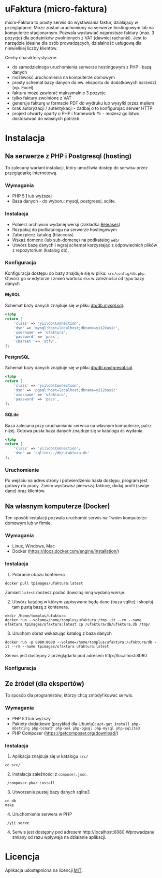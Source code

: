 # uFaktura (micro-faktura)

micro-Faktura to prosty serwis do wystawiania faktur, działający w przeglądarce.
Może zostać uruchomiony na serwerze hostingowym lub na komputerze stacjonarnym.
Pozwala wystawiać najprostsze faktury (max. 3 pozycje) dla podatników
zwolnionych z VAT (dawniej rachunki). Jest to narzędzie idealne dla osób prowadzących, 
działalność usługową dla niewielkiej liczby klientów.

Cechy charakterystyczne:

* do samodzielnego uruchomienia serwerze hostingowym z PHP i bazą danych
* możliwość uruchomienia na komputerze domowym
* prosty schemat bazy danych do ew. eksportu do dodatkowych narzedzi (np. Excel)
* faktura może zawierać maksymalnie 3 pozycje
* tylko faktury zwolnione z VAT
* generuje fakturę w formacie PDF do wydruku lub wysyłki przez mailem
* brak autoryzacji / autentykacji - zadbaj o to konfigurujac serwer HTTP
* projekt otwarty oparty o PHP i framework Yii - możesz go łatwo dostosować do własnych potrzeb

# Instalacja

## Na serwerze z PHP i Postgresql (hosting)

To zalecany wariant instalacji, który umożliwia dostęp do serwisu przez przeglądarkę
internetową.

### Wymagania

* PHP 5.1 lub wyższej
* Baza danych - do wyboru: mysql, postgresql, sqlite.

### Instalacja

* Pobierz archiwum wydanej wersji (zakładka [Releases](https://github.com/tomplus/ufaktura/releases))
* Rozpakuj do podkatalogu na serwerze hostingowym
* Zabezpiecz katalog (htaccess)
* Wskaż domene (lub sub-domenę) na podkatalog `web/`
* Utwórz bazę danych i wgraj schemat korzystając z odpowiednich plików z repozytorium (katalog db).

### Konfiguracja

Konfiguracja dostępu do bazy znajduje się w pliku: `src/config/db.php`. Otwórz 
go w edytorze i zmień wartośc `dsn` w zależności od typu bazy danych

#### MySQL

Schemat bazy danych znajduje się w pliku [db/db.mysql.sql](db/db.mysql.sql).

```php
<?php
return [
    'class' => 'yii\db\Connection',
    'dsn' => 'mysql:host=localhost;dbname=yii2basic',
    'username' => 'ufaktura',
    'password' => 'pass',
    'charset' => 'utf8',
];
```

#### PostgreSQL

Schemat bazy danych znajduje się w pliku [db/db.postgresql.sql](db/db.postgresql.sql).

```php
<?php
return [
    'class' => 'yii\db\Connection',
    'dsn' => 'pgsql:host=localhost;dbname=yii2basic'
    'username' => 'ufaktura',
    'password' => 'pass',
];
```

#### SQLite

Baza zalecana przy uruchamianiu serwisu na własnym komputerze, patrz niżej.
Gotowa pusta baza danych znajduje się w katalogu `db` wydania.


```php
<?php
return [
    'class' => 'yii\db\Connection',
    'dsn' => 'sqlite:../db/ufaktura.db'
];
```

### Uruchomienie

Po wejściu na adres strony i potwierdzeniu hasła dostępu, program jest gotowy do pracy.
Zanim wystawisz pierwszą fakturę, dodaj profil (swoje dane) oraz klientów.

## Na własnym komputerze (Docker)

Ten sposób instalacji pozwala uruchomić serwis na Twoim komputerze domowym lub
w firmie.

### Wymagania

* Linux, Windows, Mac
* Docker (https://docs.docker.com/engine/installation/)

### Instalacja

1. Pobranie obazu kontenera

```
docker pull tpimages/ufaktura:latest
```

Zamiast `latest` możesz podać dowolną inną wydaną wersje.

2. Utwórz katalog w którym zapisywane będą dane (baza sqlite) i skopiuj tam pustą bazę z kontenera.

```
mkdir /home/tomplus/ufaktura
docker run --volume=/home/tomplus/ufaktura:/tmp -it --rm --name ufaktura tpimages/ufaktura:latest cp /ufaktura/db/ufaktura.db /tmp/
```

3. Uruchom obraz wskazując katalog z baza danych

```
docker run -p 8080:8080 --volume=/home/tomplus/ufaktura:/ufaktura/db -it --rm --name tpimages/ufaktura ufaktura:latest
```

Serwis jest dostepny z przeglądarki pod adresem http://localhost:8080

### Konfiguracja

## Ze źródeł (dla ekspertów)

To sposób dla programistów, którzy chcą zmodyfikować serwis.

### Wymagania

* PHP 5.1 lub wyższy
* Pakiety dodatkowe (przykład dla Ubuntu):
  ```apt-get install php-mbstring php-bcmath php-xml php-pgsql php-mysql php-sqlite3```
* PHP Composer (https://getcomposer.org/download/)

### Instalacja

1. Aplikacja znajduje się w katalogu `src/`

```
cd src/
```

2. Instalacja zależności z `composer.json`.

```
./composer.phar install
```

3. Utworzenie pustej bazy danych sqlite3

```
cd db
make
```

4. Uruchomienie serwera w PHP
```
./yii serve
```

4. Serwis jest dostępny pod adresem http://localhost:8080 Wprowadzane zmiany od razu wpływaja na działanie aplikacji.

# Licencja

Aplikacja udostępniona na licencji [MIT](https://pl.wikipedia.org/wiki/Licencja_MIT).
